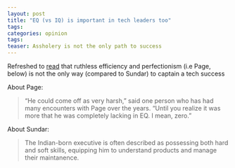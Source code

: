 ```yaml
---
layout: post
title: "EQ (vs IQ) is important in tech leaders too"
tags:
categories: opinion
tags:
teaser: Assholery is not the only path to success
---
```

Refreshed to [read][0] that ruthless efficiency and perfectionism (i.e Page, below) is not the only way (compared to Sundar) to captain a tech success

About Page:
> “He could come off as very harsh,” said one person who has had many encounters with Page over the years. “Until you realize it was more that he was completely lacking in EQ. I mean, zero.”

About Sundar:
> The Indian-born executive is often described as possessing both hard and soft skills, equipping him to understand products and manage their maintanence. 

[0]: http://recode.net/2015/10/23/the-new-google-all-the-assholes-have-left/
